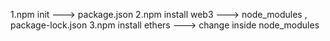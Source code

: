 1.npm init              ---> package.json
2.npm install web3      ---> node_modules , package-lock.json
3.npm install ethers    ---> change inside node_modules